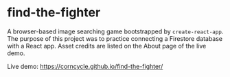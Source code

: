 # find-the-fighter

A browser-based image searching game bootstrapped by `create-react-app`. The purpose of this project was to practice connecting a Firestore database with a React app. Asset credits are listed on the About page of the live demo.

Live demo: https://corncycle.github.io/find-the-fighter/